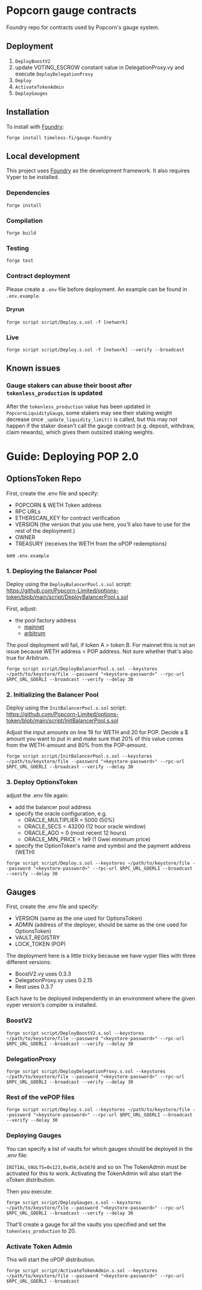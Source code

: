 # Popcorn gauge contracts

Foundry repo for contracts used by Popcorn's gauge system.

## Deployment

1. `DeployBoostV2`
2. update VOTING_ESCROW constant value in DelegationProxy.vy and execute `DeployDelegationProxy`
3. `Deploy`
4. `ActivateTokenAdmin`
5. `DeployGauges`

## Installation

To install with [Foundry](https://github.com/gakonst/foundry):

```
forge install timeless-fi/gauge-foundry
```

## Local development

This project uses [Foundry](https://github.com/gakonst/foundry) as the development framework. It also requires Vyper to be installed.

### Dependencies

```
forge install
```

### Compilation

```
forge build
```

### Testing

```
forge test
```

### Contract deployment

Please create a `.env` file before deployment. An example can be found in `.env.example`.

#### Dryrun

```
forge script script/Deploy.s.sol -f [network]
```

### Live

```
forge script script/Deploy.s.sol -f [network] --verify --broadcast
```

## Known issues

### Gauge stakers can abuse their boost after `tokenless_production` is updated

After the `tokenless_production` value has been updated in `PopcornLiquidityGauge`, some stakers may see their staking weight decrease once `_update_liquidity_limit()` is called, but this may not happen if the staker doesn't call the gauge contract (e.g. deposit, withdraw, claim rewards), which gives them outsized staking weights.


# Guide: Deploying POP 2.0

## OptionsToken Repo

First, create the .env file and specify:
- POPCORN & WETH Token address
- RPC URLs
- ETHERSCAN_KEY for contract verification
- VERSION (the version that you use here, you'll also have to use for the rest of the deployment.)
- OWNER
- TREASURY (receives the WETH from the oPOP redemptions)

see `.env.example`

### 1. Deploying the Balancer Pool

Deploy using the `DeployBalancerPool.s.sol` script: https://github.com/Popcorn-Limited/options-token/blob/main/script/DeployBalancerPool.s.sol

First, adjust:
- the pool factory address
    - [mainnet](https://etherscan.io/address/0xA5bf2ddF098bb0Ef6d120C98217dD6B141c74EE0)
    - [arbitrum](https://arbiscan.io/address/0x8df6EfEc5547e31B0eb7d1291B511FF8a2bf987c)

The pool deployment will fail, if token A > token B. For mainnet this is not an issue because WETH address < POP address. Not sure whether that's also true for Arbitrum.

```shell
forge script script/DeployBalancerPool.s.sol --keystores ~/path/to/keystore/file --password "<keystore-password>" --rpc-url $RPC_URL_GOERLI --broadcast --verify --delay 30
```

### 2. Initializing the Balancer Pool

Deploy using the `InitBalancerPool.s.sol` script: https://github.com/Popcorn-Limited/options-token/blob/main/script/InitBalancerPool.s.sol

Adjust the input amounts on line 19 for WETH and 20 for POP. Decide a $ amount you want to put in and make sure that 20% of this value comes from the WETH-amount and 80% from the POP-amount.

```shell
forge script script/InitBalancerPool.s.sol --keystores ~/path/to/keystore/file --password "<keystore-password>" --rpc-url $RPC_URL_GOERLI --broadcast --verify --delay 30
```

### 3. Deploy OptionsToken

adjust the .env file again:
- add the balancer pool address
- specify the oracle configuration, e.g.
    - ORACLE_MULTIPLIER = 5000 (50%)
    - ORACLE_SECS = 43200 (12 hour oracle window)
    - ORACLE_AGO = 0 (most recent 12 hours)
    - ORACLE_MIN_PRICE = 1e9 (1 Gwei minimum price)
- specify the OptionToken's name and symbol and the payment address (WETH)

```shell
forge script script/Deploy.s.sol --keystores ~/path/to/keystore/file --password "<keystore-password>" --rpc-url $RPC_URL_GOERLI --broadcast --verify --delay 30
```

## Gauges

First, create the .env file and specify:
- VERSION (same as the one used for OptionsToken)
- ADMIN (address of the deployer, should be same as the one used for OptionsToken)
- VAULT_REGISTRY
- LOCK_TOKEN (POP)

The deployment here is a little tricky because we have vyper files with three different versions:
- BoostV2.vy uses 0.3.3
- DelegationProxy.vy uses 0.2.15
- Rest uses 0.3.7

Each have to be deployed independently in an environment where the given vyper version's compiler is installed.

### BoostV2

```shell
forge script script/DeployBoostV2.s.sol --keystores ~/path/to/keystore/file --password "<keystore-password>" --rpc-url $RPC_URL_GOERLI --broadcast --verify --delay 30
```

### DelegationProxy

```shell
forge script script/DeployDelegationProxy.s.sol --keystores ~/path/to/keystore/file --password "<keystore-password>" --rpc-url $RPC_URL_GOERLI --broadcast --verify --delay 30
```

### Rest of the vePOP files

```shell
forge script script/Deploy.s.sol --keystores ~/path/to/keystore/file --password "<keystore-password>" --rpc-url $RPC_URL_GOERLI --broadcast --verify --delay 30
```

### Deploying Gauges

You can specify a list of vaults for which gauges should be deployed in the .env file:

`INITIAL_VAULTS=0x123,0x456,0x5678` and so on
The TokenAdmin must be activated for this to work. Activating the TokenAdmin will also start the oToken distribution.

Then you execute:

```shell
forge script script/DeployGauges.s.sol --keystores ~/path/to/keystore/file --password "<keystore-password>" --rpc-url $RPC_URL_GOERLI --broadcast --verify --delay 30
```

That'll create a gauge for all the vaults you specified and set the `tokenless_production` to 20.

### Activate Token Admin

This will start the oPOP distribution.

```shell
forge script script/ActivateTokenAdmin.s.sol --keystores ~/path/to/keystore/file --password "<keystore-password>" --rpc-url $RPC_URL_GOERLI --broadcast
```
